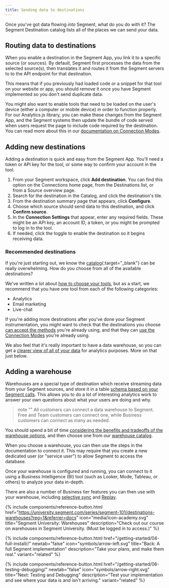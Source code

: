 ```yaml
---
title: Sending data to destinations
---
```


Once you've got data flowing _into_ Segment, what do you do with it? The Segment Destination catalog lists all of the places we can send your data.

## Routing data to destinations

When you enable a destination in the Segment App, you link it to a specific source (or sources). By default, Segment first processes the data from the selected source(s), then translates it and routes it from the Segment servers to to the API endpoint for that destination.

This means that if you previously had loaded code or a snippet for that tool on your website or app, you should remove it once you have Segment implemented so you don't send duplicate data.

You might also want to enable tools that need to be loaded on the user's device (either a computer or mobile device) in order to function properly. For our Analytics.js library, you can make these changes from the Segment App, and the Segment systems then update the bundle of code served when users request the page to include code required by the destination. You can read more about this in our [documentation on Connection Modes](/docs/connections/destinations/#connection-modes).


## Adding new destinations

Adding a destination is quick and easy from the Segment App. You'll need a token or API key for the tool, or some way to confirm your account in the tool.

1. From your Segment workspace, click **Add destination**.
   You can find this option on the Connections home page, from the Destinations list, or from a Source overview page.
2. Search for the destination in the Catalog, and click the destination's tile.
3. From the destination summary page that appears, click **Configure**.
4. Choose which source should send data to this destination, and click **Confirm source**.
5. In the **Connection Settings** that appear, enter any required fields.
   These might be an API key, an account ID, a token, or you might be prompted to log in to the tool.
6. If needed, click the toggle to enable the destination so it begins receiving data.


### Recommended destinations

If you're just starting out, we know the [catalog](https://app.segment.com/catalog){:target="_blank"} can be really overwhelming. How do you choose from all of the available destinations?

We've written a lot about [how to choose your tools](https://segment.com/academy/choosing-stack/), but as a start, we recommend that you have one tool from each of the following categories:

- Analytics
- Email marketing
- Live-chat

If you're adding more destinations after you've done your Segment instrumentation, you might want to check that the destinations you choose [can accept the methods](/docs/connections/destinations/methods-compare/) you're already using, and that they can [use the Connection Modes](https://segment.com/docs/connections/destinations/cmodes-compare/) you're already using.

We also feel that it's really important to have a data warehouse, so you can get a [clearer view of all of your data](https://segment.com/academy/intro/when-to-use-sql-for-analysis/) for analytics purposes. More on that just below.

## Adding a warehouse

Warehouses are a special type of destination which receive streaming data from your Segment sources, and store it in a table [schema based on your Segment calls](/docs/connections/storage/warehouses/schema/). This allows you to do a lot of interesting analytics work to answer your own questions about what your users are doing and why.

> note ""
> All customers can connect a data warehouse to Segment. Free and Team customers can connect one, while Business customers can connect as many as needed.

You should spend a bit of time [considering the benefits and tradeoffs of the warehouse options](https://segment.com/academy/choosing-stack/how-to-choose-the-right-data-warehouse/), and then choose one from our [warehouse catalog](/docs/connections/storage/catalog/).

When you choose a warehouse, you can then use the steps in the documentation to connect it. This may require that you create a new dedicated user (or "service user") to allow Segment to access the database.

Once your warehouse is configured and running, you can connect to it using a Business Intelligence (BI) tool (such as Looker, Mode, Tableau, or others) to analyze your data in-depth.

There are also a number of Business tier features you can then use with your warehouse, including [selective sync](/docs/connections/storage/warehouses/selective-sync/) and [Replay](/docs/guides/what-is-replay/).



{% include components/reference-button.html href="https://university.segment.com/series/segment-101/destinations-warehouses?reg=1&referrer=docs" icon="media/icon-academy.svg" title="Segment University: Warehouses" description="Check out our course on warehouses in Segment University. (Must be logged in to access.)" %}



<div class="double">
  {% include components/reference-button.html  href="/getting-started/04-full-install//" newtab="false" icon="symbols/arrow-left.svg" title="Back: A full Segment implementation" description="Take your plans, and make them real." variant="related" %}

  {% include components/reference-button.html  href="/getting-started/06-testing-debugging/" newtab="false" icon="symbols/arrow-right.svg" title="Next: Testing and Debugging" description="Test your implementation and see where your data is and isn't arriving." variant="related" %}
</div>
